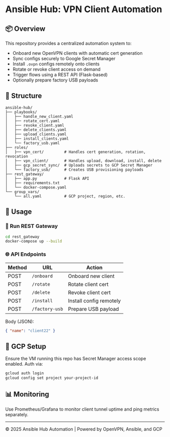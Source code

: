 # Ansible Hub: VPN Client Automation

## 📦 Overview

This repository provides a centralized automation system to:
- Onboard new OpenVPN clients with automatic cert generation
- Sync configs securely to Google Secret Manager
- Install `.ovpn` configs remotely onto clients
- Rotate or revoke client access on demand
- Trigger flows using a REST API (Flask-based)
- Optionally prepare factory USB payloads

## 📁 Structure

```
ansible-hub/
├── playbooks/
│   ├── handle_new_client.yaml
│   ├── rotate_cert.yaml
│   ├── revoke_client.yaml
│   ├── delete_clients.yaml
│   ├── upload_clients.yaml
│   ├── install_clients.yaml
│   └── factory_usb.yaml
├── roles/
│   ├── vpn_cert/         # Handles cert generation, rotation, revocation
│   ├── vpn_client/       # Handles upload, download, install, delete
│   ├── gcp_secret_sync/  # Uploads secrets to GCP Secret Manager
│   └── factory_usb/      # Creates USB provisioning payloads
├── rest_gateway/
│   ├── app.py            # Flask API
│   ├── requirements.txt
│   └── docker-compose.yaml
└── group_vars/
    └── all.yaml          # GCP project, region, etc.
```

## 🚀 Usage

### 🔧 Run REST Gateway

```bash
cd rest_gateway
docker-compose up --build
```

### 🌐 API Endpoints

| Method | URL              | Action                 |
|--------|------------------|------------------------|
| POST   | `/onboard`       | Onboard new client     |
| POST   | `/rotate`        | Rotate client cert     |
| POST   | `/delete`        | Revoke client cert     |
| POST   | `/install`       | Install config remotely|
| POST   | `/factory-usb`   | Prepare USB payload    |

Body (JSON):
```json
{ "name": "client22" }
```

## 🔐 GCP Setup

Ensure the VM running this repo has Secret Manager access scope enabled. Auth via:

```bash
gcloud auth login
gcloud config set project your-project-id
```

## 📊 Monitoring

Use Prometheus/Grafana to monitor client tunnel uptime and ping metrics separately.

---

© 2025 Ansible Hub Automation | Powered by OpenVPN, Ansible, and GCP